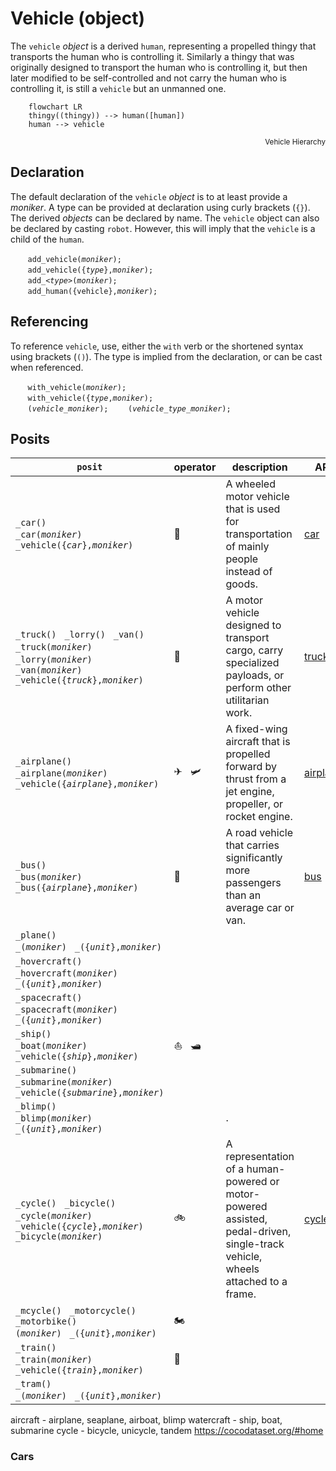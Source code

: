 # Vehicle (object)
The `vehicle` *object* is a derived `human`, representing a propelled thingy that transports the human who is controlling it.  Similarly a thingy that was originally designed to transport the human who is controlling it, but then later modified to be self-controlled and not carry the human who is controlling it, is still a `vehicle` but an unmanned one.

```mermaid
    flowchart LR
    thingy((thingy)) --> human([human])
    human --> vehicle
```
<div style="text-align: right"><sub>Vehicle Hierarchy</sub></div>

<a name="declaration"></a>
## Declaration
The default declaration of the `vehicle` *object* is to at least provide a *moniker*. A type can be provided at declaration using curly brackets (`{}`). The derived *objects* can be declared by name. The `vehicle` object can also be declared by casting `robot`. However, this will imply that the `vehicle` is a child of the `human`.

&nbsp;&nbsp;&nbsp;&nbsp;&nbsp;&nbsp; `add_vehicle(`*`moniker`*`);`<br>
&nbsp;&nbsp;&nbsp;&nbsp;&nbsp;&nbsp; `add_vehicle({`*`type`*`},`*`moniker`*`);`<br>
&nbsp;&nbsp;&nbsp;&nbsp;&nbsp;&nbsp; `add_`*`<type>`*`(`*`moniker`*`);`<br>
&nbsp;&nbsp;&nbsp;&nbsp;&nbsp;&nbsp; `add_human({vehicle},`*`moniker`*`);`

<a name="referencing"></a>
## Referencing
To reference `vehicle`, use, either the `with` verb or the shortened syntax using brackets (`()`).  The type is implied from the declaration, or can be cast when referenced.

&nbsp;&nbsp;&nbsp;&nbsp;&nbsp;&nbsp; `with_vehicle(`*`moniker`*`);`<br>
&nbsp;&nbsp;&nbsp;&nbsp;&nbsp;&nbsp; `with_vehicle({`*`type`*`,`*`moniker`*`);`<br>
&nbsp;&nbsp;&nbsp;&nbsp;&nbsp;&nbsp; `(`*`vehicle_moniker`*`);`
&nbsp;&nbsp;&nbsp;&nbsp;&nbsp;&nbsp; `(`*`vehicle_type_moniker`*`);`

## Posits

| `posit` | operator | description | API |
| --- | --- | --- | --- |
| <a name="_car"></a> `_car()`<br>`_car(`*`moniker`*`)` &nbsp; `_vehicle({`*`car`*`},`*`moniker`*`)` | 🚗 |  A wheeled motor vehicle that is used for transportation of mainly people instead of goods. | [car](#car) |
| <a name="_truck"></a>  `_truck()` &nbsp; `_lorry()` &nbsp; `_van()`<br>`_truck(`*`moniker`*`)` &nbsp; `_lorry(`*`moniker`*`)` &nbsp; `_van(`*`moniker`*`)`<br>`_vehicle({`*`truck`*`},`*`moniker`*`)` | 🚚 | A motor vehicle designed to transport cargo, carry specialized payloads, or perform other utilitarian work. | [truck](#truck) |
| <a name="_airplane"></a> `_airplane()` <br> `_airplane(`*`moniker`*`)` &nbsp; `_vehicle({`*`airplane`*`},`*`moniker`*`)` | ✈ &nbsp; 🛩 | A fixed-wing aircraft that is propelled forward by thrust from a jet engine, propeller, or rocket engine.  | [airplane](#airplane) |
| <a name="_bus"></a> `_bus()` <br> `_bus(`*`moniker`*`)` &nbsp; `_bus({`*`airplane`*`},`*`moniker`*`)` | 🚌 | A road vehicle that carries significantly more passengers than an average car or van.  | [bus](#bus) |
| <a name="_copter"></a> `_plane()` <br> `_(`*`moniker`*`)` &nbsp; `_({`*`unit`*`},`*`moniker`*`)` | |  | [](#) |
| <a name="_hovercraft"></a> `_hovercraft()` <br> `_hovercraft(`*`moniker`*`)` &nbsp; `_({`*`unit`*`},`*`moniker`*`)` | |  | [](#) |
| <a name="_spacecraft"></a> `_spacecraft()` <br> `_spacecraft(`*`moniker`*`)` &nbsp; `_({`*`unit`*`},`*`moniker`*`)` | |  | [](#) |
| <a name="_ship"></a> `_ship()` <br> `_boat(`*`moniker`*`)` &nbsp; `_vehicle({`*`ship`*`},`*`moniker`*`)` | ⛵ &nbsp; 🛥 |  | [](#) |
| <a name="_sub"></a> `_submarine()` <br> `_submarine(`*`moniker`*`)` &nbsp; `_vehicle({`*`submarine`*`},`*`moniker`*`)` | |  | [](#) |
| <a name="_blimp"></a> `_blimp()` <br> `_blimp(`*`moniker`*`)` &nbsp; `_({`*`unit`*`},`*`moniker`*`)`  | | . | [](#) |
| <a name="_cycle"></a> `_cycle()` &nbsp; `_bicycle()`<br>`_cycle(`*`moniker`*`)` &nbsp; `_vehicle({`*`cycle`*`},`*`moniker`*`)`<br> `_bicycle(`*`moniker`*`)` | 🚲 |A representation of a human-powered or motor-powered assisted, pedal-driven, single-track vehicle, wheels attached to a frame. | [cycle](#cycle) |
| <a name="_mcycle"></a> `_mcycle()` &nbsp; `_motorcycle()` &nbsp; `_motorbike()`<br>`(`*`moniker`*`)` &nbsp; `_({`*`unit`*`},`*`moniker`*`)` | 🏍 |  | [](#) |
| <a name="_train"></a> `_train()` <br> `_train(`*`moniker`*`)` &nbsp; `_vehicle({`*`train`*`},`*`moniker`*`)` | 🚆 |  | [](#) |
| <a name="_tram"></a> `_tram()` <br> `_(`*`moniker`*`)` &nbsp; `_({`*`unit`*`},`*`moniker`*`)` | |  | [](#) |

aircraft - airplane, seaplane, airboat, blimp
watercraft - ship, boat, submarine
cycle - bicycle, unicycle, tandem
https://cocodataset.org/#home

<a name="car"></a>
### Cars



